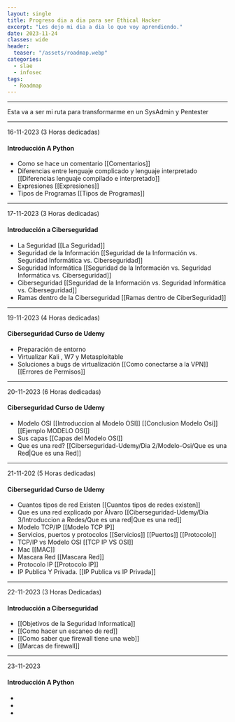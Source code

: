 ```yaml
---
layout: single
title: Progreso dia a dia para ser Ethical Hacker
excerpt: "Les dejo mi dia a dia lo que voy aprendiendo."
date: 2023-11-24
classes: wide
header:
  teaser: "/assets/roadmap.webp"
categories:
  - slae
  - infosec
tags:
  - Roadmap
---
```



***
Esta va a ser mi ruta para transformarme en un SysAdmin y Pentester
***

16-11-2023  (3 Horas dedicadas)
#### Introducción A Python

- Como se hace un comentario [[Comentarios]]
- Diferencias entre lenguaje complicado y lenguaje interpretado [[Diferencias lenguaje compilado e interpretado]]
- Expresiones [[Expresiones]]
- Tipos de Programas [[Tipos de Programas]]

***

17-11-2023 (3 Horas dedicadas)
#### Introducción a Ciberseguridad 

- La Seguridad [[La Seguridad]]
- Seguridad de la Información [[Seguridad de la Información vs. Seguridad Informática vs. Ciberseguridad]]
- Seguridad Informática [[Seguridad de la Información vs. Seguridad Informática vs. Ciberseguridad]]
- Ciberseguridad [[Seguridad de la Información vs. Seguridad Informática vs. Ciberseguridad]]
- Ramas dentro de la Ciberseguridad [[Ramas dentro de CiberSeguridad]]

***

19-11-2023 (4 Horas dedicadas)
#### Ciberseguridad Curso de Udemy 

- Preparación de entorno  
- Virtualizar Kali , W7 y Metasploitable
- Soluciones a bugs de virtualización [[Como conectarse a la VPN]] [[Errores de Permisos]]

***

20-11-2023 (6 Horas dedicadas)
#### Ciberseguridad Curso de Udemy

- Modelo OSI [[Introduccion al Modelo OSI]] [[Conclusion Modelo Osi]] [[Ejemplo MODELO OSI]]
- Sus capas [[Capas del Modelo OSI]]
- Que es una red? [[Ciberseguridad-Udemy/Dia 2/Modelo-Osi/Que es una Red|Que es una Red]]

***

21-11-202 (5 Horas dedicadas)

#### Ciberseguridad Curso de Udemy

- Cuantos tipos de red Existen [[Cuantos tipos de redes existen]]
- Que es una red explicado por Álvaro [[Ciberseguridad-Udemy/Dia 3/Introduccion a Redes/Que es una red|Que es una red]]
- Modelo TCP/IP [[Modelo TCP IP]]
- Servicios, puertos y protocolos [[Servicios]] [[Puertos]] [[Protocolo]]
- TCP/IP vs Modelo OSI [[TCP IP VS OSI]]
- Mac [[MAC]]
- Mascara Red [[Mascara Red]]
- Protocolo IP [[Protocolo IP]]
- IP Publica Y Privada. [[IP Publica vs IP Privada]]




*** 

22-11-2023 (3 Horas Dedicadas)
#### Introducción a Ciberseguridad 
- [[Objetivos de la Seguridad Informatica]]
- [[Como hacer un escaneo de red]]
- [[Como saber que firewall tiene una web]]
- [[Marcas de firewall]]

***

23-11-2023

#### Introducción A Python
-
-
-

